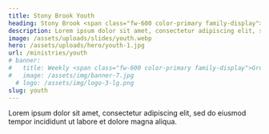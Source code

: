 ```yaml
---
title: Stony Brook Youth
heading: Stony Brook <span class="fw-600 color-primary family-display">Youth</span>
description: Lorem ipsum dolor sit amet, consectetur adipiscing elit, sed do eiusmod tempor incididunt ut labore et dolore magna aliqua.
image: /assets/uploads/slides/youth.webp
hero: /assets/uploads/hero/youth-1.jpg
url: /ministries/youth
# banner:
#   title: Weekly <span class="fw-600 color-primary family-display">Groups</span>
#   image: /assets/img/banner-7.jpg
  # logo: /assets/img/logo-3-lg.png
slug: youth
---
```


Lorem ipsum dolor sit amet, consectetur adipiscing elit, sed do eiusmod tempor incididunt ut labore et dolore magna aliqua.